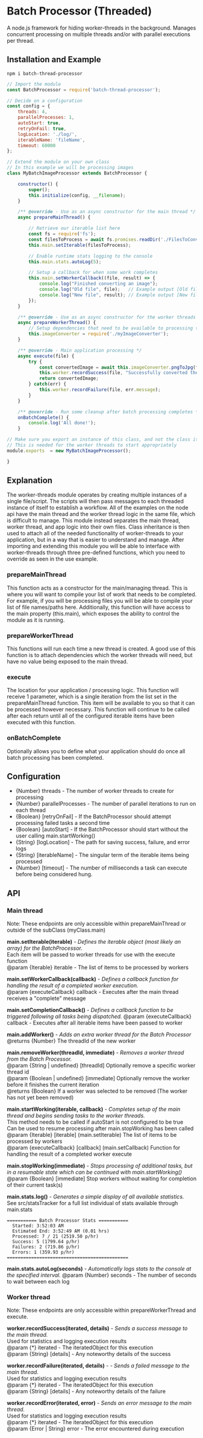 
# Batch Processor (Threaded)
A node.js framework for hiding worker-threads in the background. Manages concurrent processing on multiple threads and/or with parallel executions per thread. 

  
## Installation and Example
```
npm i batch-thread-processor
```
```javascript
// Import the module
const BatchProcessor = require('batch-thread-processor');

// Decide on a configuration
const config = {
    threads: 4,
    parallelProcesses: 1,
    autoStart: true,
    retryOnFail: true,
    logLocation: './log/',
    iterableName: 'fileName',
    timeout: 60000
};

// Extend the module on your own class
// In this example we will be processing images
class MyBatchImageProcessor extends BatchProcessor {

    constructor() {
        super();
        this.initialize(config, __filename);
    }

    /** @override - Use as an async constructor for the main thread */
    async prepareMainThread() {

        // Retrieve our iterable list here
        const fs = require('fs');
        const filesToProcess = await fs.promises.readDir('./FilesToConvert/');
        this.main.setIterable(filesToProcess);

        // Enable runtime stats logging to the console
        this.main.stats.autoLog(5);

        // Setup a callback for when some work completes
        this.main.setWorkerCallback((file, result) => {
            console.log("Finished converting an image");
            console.log("Old file", file);   // Example output [Old file myImage.png]
            console.log("New file", result); // Example output [New file myImage.jpg]
        });
    }

    /** @override - Use as an async constructor for the worker threads */
    async prepareWorkerThread() {
        // Setup dependencies that need to be available to processing threads
        this.imageConverter = require('./myImageConverter');
    }

    /** @override - Main application processing */
    async execute(file) {
        try {
            const convertedImage = await this.imageConverter.pngToJpg(file);
            this.worker.recordSuccess(file, "Successfully converted the image");
            return convertedImage;
        } catch(err) {
            this.worker.recordFailure(file, err.message);
        }
    }

    /** @override - Run some cleanup after batch processing completes */
    onBatchComplete() {
        console.log('All done!');
    }

// Make sure you export an instance of this class, and not the class itself
// This is needed for the worker threads to start appropriately
module.exports  = new MyBatchImageProcessor();

}
```

  
## Explanation
The worker-threads module operates by creating multiple instances of a single file/script. The scripts will then pass messages to each threaded instance of itself to establish a workflow. All of the examples on the node api have the main thread and the worker thread logic in the same file, which is difficult to manage. This module instead separates the main thread, worker thread, and app logic into their own files. Class inheritance is then used to attach all of the needed functionality of worker-threads to your application, but in a way that is easier to understand and manage. After importing and extending this module you will be able to interface with worker-threads through three pre-defined functions, which you need to override as seen in the use example. 

### **prepareMainThread**
This function acts as a constructor for the main/managing thread. This is where you will want to compile your list of work that needs to be completed. For example, if you will be processing files you will be able to compile your list of file names/paths here. Additionally, this function will have access to the main property (this.main), which exposes the ability to control the module as it is running. 

### **prepareWorkerThread**
This functions will run each time a new thread is created. A good use of this function is to attach dependencies which the worker threads will need, but have no value being exposed to the main thread.

### **execute**
The location for your application / processing logic. This function will receive 1 parameter, which is a single iteration from the list set in the prepareMainThread function. This item will be available to you so that it can be processed however necessary. This function will continue to be called after each return until all of the configured iterable items have been executed with this function.

### **onBatchComplete**
Optionally allows you to define what your application should do once all batch processing has been completed.

  
## Configuration
 - {Number} threads - The number of worker threads to create for processing
 - {Number} parallelProcesses - The number of parallel iterations to run on each thread
 - {Boolean} [retryOnFail] - If the BatchProcessor should attempt processing failed tasks a second time
 - {Boolean} [autoStart] - If the BatchProcessor should start without the user calling main.startWorking()
 - {String} [logLocation] - The path for saving success, failure, and error logs
 - {String} [iterableName] - The singular term of the iterable items being processed
 - {Number} [timeout] - The number of milliseconds a task can execute before being considered hung.

  
## API
### Main thread  
Note: These endpoints are only accessible within prepareMainThread or outside of the subClass (myClass.main)  

**main.setIterable(iterable)** *- Defines the iterable object (most likely an array) for the BatchProcessor.*  
 Each item will be passed to worker threads for use with the execute function  
 @param {Iterable} iterable - The list of items to be processed by workers  

**main.setWorkerCallback(callback)** *- Defines a callback function for handling the result of a completed worker execution.*  
 @param {executeCallback} callback - Executes after the main thread receives a "complete" message  

 **main.setCompletionCallback()** *- Defines a callback function to be triggered following all tasks being dispatched.*
 @param {executeCallback} callback - Executes after all iterable items have been passed to worker

**main.addWorker()** *- Adds an extra worker thread for the Batch Processor*  
 @returns {Number} The threadId of the new worker  

**main.removeWorker(threadId, immediate)** *- Removes a worker thread from the Batch Processor.*  
 @param {String | undefined} [threadId] Optionally remove a specific worker thread id  
 @param {Boolean | undefined} [immediate] Optionally remove the worker before it finishes the current iteration  
 @returns {Boolean} If a worker was selected to be removed (The worker has not yet been removed)  

**main.startWorking(iterable, callback)** *- Completes setup of the main thread and begins sending tasks to the worker threads.*  
 This method needs to be called if autoStart is not configured to be true  
 Can be used to resume processing after main.stopWorking has been called  
 @param {Iterable} [iterable] (main.setIterable) The list of items to be processed by workers  
 @param {executeCallback} [callback] (main.setCallback) Function for handling the result of a completed worker execute  

**main.stopWorking(immediate)** *- Stops processing of additional tasks, but in a resumable state which can be continued with main.startWorking()*  
 @param {Boolean} [immediate] Stop workers without waiting for completion of their current task(s)  

 **main.stats.log()** *- Generates a simple display of all available statistics.*  
 See src/statsTracker for a full list individual of stats available through main.stats  
 ```
 =========== Batch Processor Stats ===========
   Started: 3:52:03 AM
   Estimated End: 3:52:49 AM (0.01 hrs)
   Processed: 7 / 21 (2519.50 p/hr)
   Success: 5 (1799.64 p/hr)
   Failures: 2 (719.86 p/hr)
   Errors: 1 (359.93 p/hr)
 =============================================
 ```

 **main.stats.autoLog(seconds)** *- Automatically logs stats to the console at the specified interval.*
  @param {Number} seconds - The number of seconds to wait between each log 

 ### Worker thread  
Note: These endpoints are only accessible within prepareWorkerThread and execute.

**worker.recordSuccess(iterated, details)** *- Sends a success message to the main thread.*  
 Used for statistics and logging execution results  
 @param {*} iterated - The iteratedObject for this execution  
 @param {String} [details] - Any noteworthy details of the success   

**worker.recordFailure(iterated, details)** - *- Sends a failed message to the main thread.*  
 Used for statistics and logging execution results  
 @param {*} iterated - The iteratedObject for this execution   
 @param {String} [details] - Any noteworthy details of the failure  

**worker.recordError(iterated, error)** *- Sends an error message to the main thread.*  
 Used for statistics and logging execution results  
 @param {*} iterated - The iteratedObject for this execution  
 @param {Error | String} error - The error encountered during execution  
